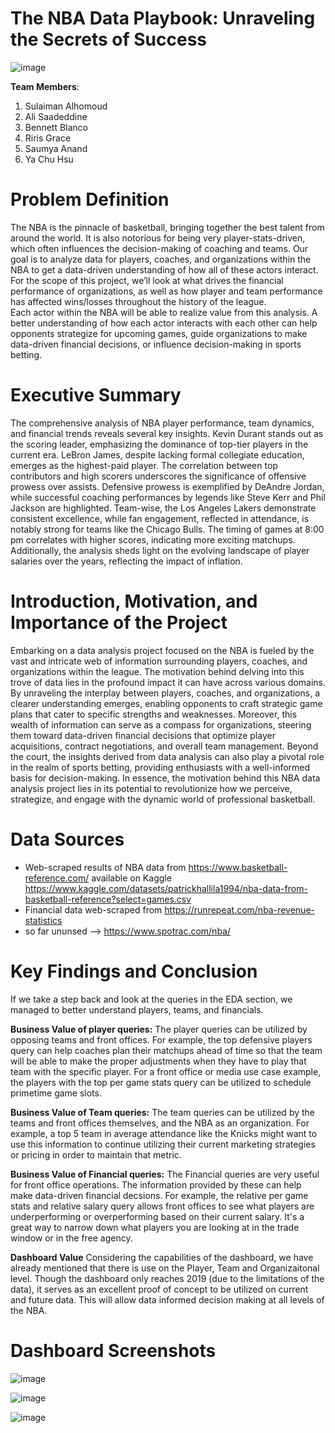 # The NBA Data Playbook: Unraveling the Secrets of Success

![image](https://github.com/alhomosy/BA-775/assets/144074262/b2c08b73-bd19-4923-820d-626802681338)

**Team Members**:
1. Sulaiman Alhomoud
2. Ali Saadeddine
3. Bennett Blanco
4. Riris Grace
5. Saumya Anand
6. Ya Chu Hsu

# Problem Definition
The NBA is the pinnacle of basketball, bringing together the best talent from around the world. It is also notorious for being very player-stats-driven, which often influences the decision-making of coaching and teams. Our goal is to analyze data for players, coaches, and organizations within the NBA to get a data-driven understanding of how all of these actors interact. For the scope of this project, we’ll look at what drives the financial performance of organizations, as well as how player and team performance has affected wins/losses throughout the history of the league.
<br/>
Each actor within the NBA will be able to realize value from this analysis. A better understanding of how each actor interacts with each other can help opponents strategize for upcoming games, guide organizations to make data-driven financial decisions, or influence decision-making in sports betting.

# Executive Summary
The comprehensive analysis of NBA player performance, team dynamics, and financial trends reveals several key insights. Kevin Durant stands out as the scoring leader, emphasizing the dominance of top-tier players in the current era. LeBron James, despite lacking formal collegiate education, emerges as the highest-paid player. The correlation between top contributors and high scorers underscores the significance of offensive prowess over assists. Defensive prowess is exemplified by DeAndre Jordan, while successful coaching performances by legends like Steve Kerr and Phil Jackson are highlighted. Team-wise, the Los Angeles Lakers demonstrate consistent excellence, while fan engagement, reflected in attendance, is notably strong for teams like the Chicago Bulls. The timing of games at 8:00 pm correlates with higher scores, indicating more exciting matchups. Additionally, the analysis sheds light on the evolving landscape of player salaries over the years, reflecting the impact of inflation.

# Introduction, Motivation, and Importance of the Project
Embarking on a data analysis project focused on the NBA is fueled by the vast and intricate web of information surrounding players, coaches, and organizations within the league. The motivation behind delving into this trove of data lies in the profound impact it can have across various domains. By unraveling the interplay between players, coaches, and organizations, a clearer understanding emerges, enabling opponents to craft strategic game plans that cater to specific strengths and weaknesses. Moreover, this wealth of information can serve as a compass for organizations, steering them toward data-driven financial decisions that optimize player acquisitions, contract negotiations, and overall team management. Beyond the court, the insights derived from data analysis can also play a pivotal role in the realm of sports betting, providing enthusiasts with a well-informed basis for decision-making. In essence, the motivation behind this NBA data analysis project lies in its potential to revolutionize how we perceive, strategize, and engage with the dynamic world of professional basketball.

# Data Sources
* Web-scraped results of NBA data from https://www.basketball-reference.com/ available on Kaggle
https://www.kaggle.com/datasets/patrickhallila1994/nba-data-from-basketball-reference?select=games.csv
*  Financial data web-scraped from
https://runrepeat.com/nba-revenue-statistics
* so far ununsed --> https://www.spotrac.com/nba/

# Key Findings and Conclusion
If we take a step back and look at the queries in the EDA section, we managed to better understand players, teams, and financials.


**Business Value of player queries:**
The player queries can be utilized by opposing teams and front offices. For example, the top defensive players query can help coaches plan their matchups ahead of time so that the team will be able to make the proper adjustments when they have to play that team with the specific player. For a front office or media use case example, the players with the top per game stats query can be utilized to schedule primetime game slots.

**Business Value of Team queries:**
The team queries can be utilized by the teams and front offices themselves, and the NBA as an organization. For example, a top 5 team in average attendance like the Knicks might want to use this information to continue utilizing their current marketing strategies or pricing in order to maintain that metric.

**Business Value of Financial queries:**
The Financial queries are very useful for front office operations. The information provided by these can help make data-driven financial decsions. For example, the relative per game stats and relative salary query allows front offices to see what players are underperforming or overperforming based on their current salary. It's a great way to narrow down what players you are looking at in the trade window or in the free agency.

**Dashboard Value**
Considering the capabilities of the dashboard, we have already mentioned that there is use on the Player, Team and Organizaitonal level. Though the dashboard only reaches 2019 (due to the limitations of the data), it serves as an excellent proof of concept to be utilized on current and future data. This will allow data informed decision making at all levels of the NBA.

# Dashboard Screenshots

![image](https://github.com/alhomosy/BA-775/assets/144074262/4ab2d04a-27bf-4c95-b8da-31d60d129d94)

![image](https://github.com/alhomosy/BA-775/assets/144074262/eca2f06e-ed23-4419-97a9-a8ff14ae685c)

![image](https://github.com/alhomosy/BA-775/assets/144074262/7cae0b66-489b-4195-8869-1a29ca2146ef)

